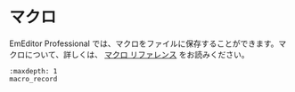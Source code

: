 # マクロ


EmEditor Professional では、マクロをファイルに保存することができます。マクロについて、詳しくは、 [マクロ リファレンス](../../macro/index) をお読みください。


```{toctree}
:maxdepth: 1
macro_record
```
